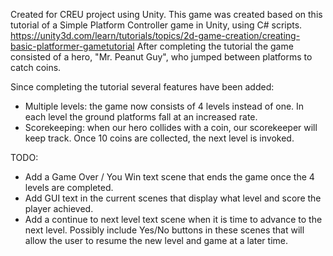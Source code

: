 Created for CREU project using Unity.
This game was created based on this  tutorial of a Simple Platform Controller game in Unity, using C# scripts. https://unity3d.com/learn/tutorials/topics/2d-game-creation/creating-basic-platformer-gametutorial
After completing the tutorial the game consisted of a hero, "Mr. Peanut Guy", who jumped between platforms to catch coins.

Since completing the tutorial several features have been added:
 - Multiple levels: the game now consists of 4 levels instead of one. In each level the ground platforms fall at an increased rate.
 - Scorekeeping: when our hero collides with a coin, our scorekeeper will keep track. Once 10 coins are collected, the next level is invoked.

TODO:
 - Add a Game Over / You Win text scene that ends the game once the 4 levels are completed.
 - Add GUI text in the current scenes that display what level and score the player achieved.
 - Add a continue to next level text scene when it is time to advance to the next level. Possibly include Yes/No buttons in these scenes that will allow the user to resume the new level and game at a later time.
